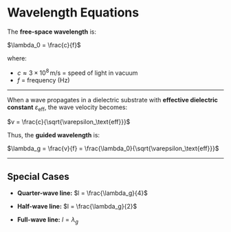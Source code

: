 
# Wavelength Equations

The **free-space wavelength** is:

$\lambda_0 = \frac{c}{f}$

where:

- $c \approx 3 \times 10^8 \, \text{m/s}$ = speed of light in vacuum
- $f$ = frequency (Hz)

---

When a wave propagates in a dielectric substrate with **effective dielectric constant** $\varepsilon_\text{eff}$,
the wave velocity becomes:

$v = \frac{c}{\sqrt{\varepsilon_\text{eff}}}$

Thus, the **guided wavelength** is:

$\lambda_g = \frac{v}{f} = \frac{\lambda_0}{\sqrt{\varepsilon_\text{eff}}}$

---

## Special Cases

- **Quarter-wave line:**
$l = \frac{\lambda_g}{4}$

- **Half-wave line:**
$l = \frac{\lambda_g}{2}$

- **Full-wave line:**
$l = \lambda_g$
